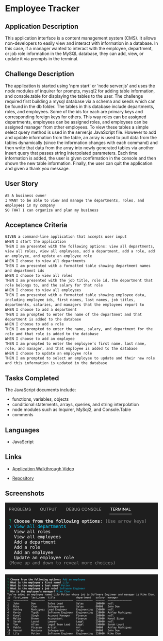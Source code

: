 # Employee Tracker

## Application Description
This application interface is a content management system (CMS). It allows non-developers to easily view and interact with information in a database. In this case, if a manager wanted to interact with the employee, department, or job role information in the MySQL database, they can add, view, or update it via prompts in the terminal.  

## Challenge Description
The application is started using 'npm start' or 'node server.js' and uses the node modules of inquirer for prompts, mysql2 for adding table information, and console.table for displaying the tables to the user. The challenge required first building a mysql database via a schema and seeds which can be found in the db folder. The tables in this database include departments, roles, and employees. Some of the ids for each are primary keys and corresponding foreign keys for others. This way roles can be assigned departments, employees can be assigned roles, and employees can be assigned manager from other employees. To view these tables a simple select query method is used in the server.js JavaScript file. However to add and update information from the table, an array is used to pull data from the tables dynamically (since the information changes with each command) and then write that data from the array into newly generated tables via another insert query that passes string interpolated parameters. Each time information is added, the user is given confirmation in the console and then shown the new table information. Finally, the user can quit the application and given a thank you message. 

## User Story

```
AS A business owner
I WANT to be able to view and manage the departments, roles, and employees in my company
SO THAT I can organize and plan my business
```

## Acceptance Criteria

```
GIVEN a command-line application that accepts user input
WHEN I start the application
THEN I am presented with the following options: view all departments, view all roles, view all employees, add a department, add a role, add an employee, and update an employee role
WHEN I choose to view all departments
THEN I am presented with a formatted table showing department names and department ids
WHEN I choose to view all roles
THEN I am presented with the job title, role id, the department that role belongs to, and the salary for that role
WHEN I choose to view all employees
THEN I am presented with a formatted table showing employee data, including employee ids, first names, last names, job titles, departments, salaries, and managers that the employees report to
WHEN I choose to add a department
THEN I am prompted to enter the name of the department and that department is added to the database
WHEN I choose to add a role
THEN I am prompted to enter the name, salary, and department for the role and that role is added to the database
WHEN I choose to add an employee
THEN I am prompted to enter the employee’s first name, last name, role, and manager, and that employee is added to the database
WHEN I choose to update an employee role
THEN I am prompted to select an employee to update and their new role and this information is updated in the database
```

## Tasks Completed
The JavaScript documents include:
* functions, variables, objects
* conditional statements, arrays, queries, and string interpolation
* node modules such as Inquirer, MySql2, and Console.Table
* comments


## Languages
- JavaScript


## Links
* [Application Walkthrough Video](https://drive.google.com/file/d/1KTWOEwyQQSdrUgAcKb-xXisQM5x822gi/view)

* [Repository](https://github.com/villette0/M12C-Employee_Tracker)

## Screenshots
![image](./assets/images/readme-screenshot.png)

![image](./assets/images/readme-screenshot-2.png)


